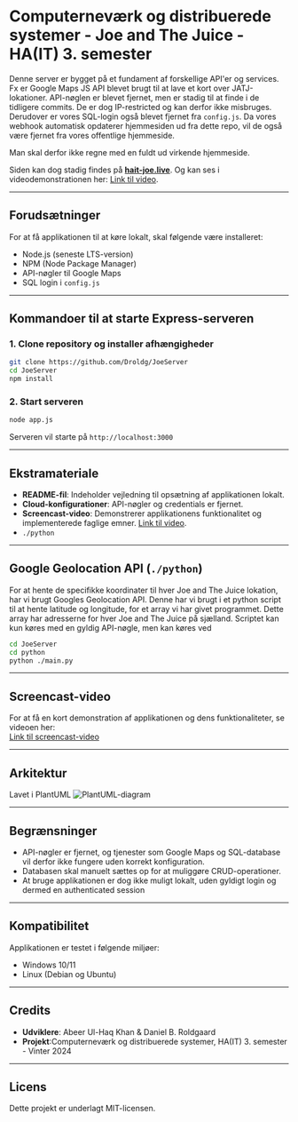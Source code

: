 # Computerneværk og distribuerede systemer - Joe and The Juice - HA(IT) 3. semester

Denne server er bygget på et fundament af forskellige API'er og services. Fx er Google Maps JS API blevet brugt til at lave et kort over JATJ-lokationer. API-nøglen er blevet fjernet, men er stadig til at finde i de tidligere commits. De er dog IP-restricted og kan derfor ikke misbruges. Derudover er vores SQL-login også blevet fjernet fra `config.js`.
Da vores webhook automatisk opdaterer hjemmesiden ud fra dette repo, vil de også være fjernet fra vores offentlige hjemmeside.

Man skal derfor ikke regne med en fuldt ud virkende hjemmeside.

Siden kan dog stadig findes på **[hait-joe.live](http://hait-joe.live)**. Og kan ses i videodemonstrationen her: [Link til video](https://www.loom.com/share/f73cd5452c3d405ebfacee43a4308856).

---

## **Forudsætninger**
For at få applikationen til at køre lokalt, skal følgende være installeret:
- Node.js (seneste LTS-version)
- NPM (Node Package Manager)
- API-nøgler til Google Maps
- SQL login i `config.js`

---

## **Kommandoer til at starte Express-serveren**

### 1. Clone repository og installer afhængigheder
```bash
git clone https://github.com/Droldg/JoeServer
cd JoeServer
npm install
```

### 2. Start serveren
```bash
node app.js
```
Serveren vil starte på `http://localhost:3000`



---

## **Ekstramateriale**
- **README-fil**: Indeholder vejledning til opsætning af applikationen lokalt.
- **Cloud-konfigurationer**: API-nøgler og credentials er fjernet.
- **Screencast-video**: Demonstrerer applikationens funktionalitet og implementerede faglige emner. [Link til video](https://www.loom.com/share/f73cd5452c3d405ebfacee43a4308856).
- `./python`
---

## **Google Geolocation API (`./python`)** 
For at hente de specifikke koordinater til hver Joe and The Juice lokation, har vi brugt Googles Geolocation API. Denne har vi brugt i et python script til at hente latitude og longitude, for et array vi har givet programmet. Dette array har adresserne for hver Joe and The Juice på sjælland.
Scriptet kan kun køres med en gyldig API-nøgle, men kan køres ved

```bash
cd JoeServer
cd python
python ./main.py
```



---

## **Screencast-video**
For at få en kort demonstration af applikationen og dens funktionaliteter, se videoen her:  
[Link til screencast-video](https://www.loom.com/share/f73cd5452c3d405ebfacee43a4308856)

---
## **Arkitektur**
Lavet i PlantUML
![PlantUML-diagram](https://www.plantuml.com/plantuml/png/fPHFRnCn4CNl_XGZSu534t52S43z4we6fI7DWdf0FJZhIRgjumbZRqX0_UxiU7TLir8FY1oiQERtvatUI56d8HgEzTOf5HuhlpDijh0ovUE6gVRsWXmnl5g_Az_QzndXoIByLW3d0_JsleeeTMABtDRENGEffqnUEghjV-YjYMPbmh-le4mPYU5RG0OJe0x8IhNRwAcFo1wZJbEX_OrwRhOuAcaBata11V8UMOlK-j1nylaktIK6SdMioD-bnfFAvaogJHMD-rAYyJ1XsZcCxQ3sUpSiCzvK_W2tkCfTlHGpD7bVClc8tiBhgw_Ni_55KOm_5s_k_eQMsCm820kcmx7hfHq7jfyEEyOGSbFiIWFRiyKKPkQ8F72QayNHGqXtGMzph-TNdkSpwkkgP0gqZd3sgsQ4ucO6awwRTkXHkQ5S3KvEFgORV02zn1yrXWZtfeed3uGZL-rHA-acgWiuaO7S7Y4IJ1TQgHIdG2-6AAeK1QnxW35GpIK6dUa7-OhialYdOU7JUWq-X4JOXPiB8a6VOPDn8-kO9CXp5z6LyTPXPfBtXH_U8wcQ1KfnTRIfIgs6JAliCnV1JOry71UH65DTgxxxiadHfLKxsKkTehVoH_C7)

---

## **Begrænsninger**
- API-nøgler er fjernet, og tjenester som Google Maps og SQL-database vil derfor ikke fungere uden korrekt konfiguration.
- Databasen skal manuelt sættes op for at muliggøre CRUD-operationer.
- At bruge applikationen er dog ikke muligt lokalt, uden gyldigt login og dermed en authenticated session
---

## **Kompatibilitet**
Applikationen er testet i følgende miljøer:
- Windows 10/11
- Linux (Debian og Ubuntu)

---

## **Credits**
- **Udviklere**: Abeer Ul-Haq Khan & Daniel B. Roldgaard
- **Projekt**:Computerneværk og distribuerede systemer, HA(IT) 3. semester - Vinter 2024

---

## **Licens**
Dette projekt er underlagt MIT-licensen.
